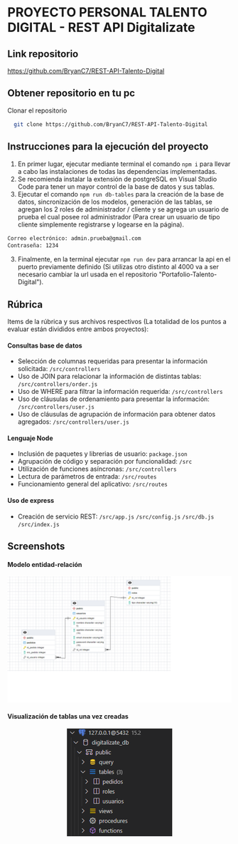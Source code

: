 # PROYECTO PERSONAL TALENTO DIGITAL - REST API Digitalizate

## Link repositorio

https://github.com/BryanC7/REST-API-Talento-Digital

## Obtener repositorio en tu pc
Clonar el repositorio
```bash
  git clone https://github.com/BryanC7/REST-API-Talento-Digital
```

## Instrucciones para la ejecución del proyecto  
1. En primer lugar, ejecutar mediante terminal el comando `npm i` para llevar a cabo las instalaciones de todas las dependencias implementadas.
2. Se recomienda instalar la extensión de postgreSQL en Visual Studio Code para tener un mayor control de la base de datos y sus tablas.
3. Ejecutar el comando `npm run db-tables` para la creación de la base de datos, sincronización de los modelos, generación de las tablas, se agregan los 2 roles de administrador / cliente y se agrega un usuario de prueba el cual posee rol administrador (Para crear un usuario de tipo cliente simplemente registrarse y logearse en la página).

```bash
Correo electrónico: admin.prueba@gmail.com
Contraseña: 1234
```
3. Finalmente, en la terminal ejecutar `npm run dev` para arrancar la api en el puerto previamente definido (Si utilizas otro distinto al 4000 va a ser necesario cambiar la url usada en el repositorio "Portafolio-Talento-Digital").

## Rúbrica
Items de la rúbrica y sus archivos respectivos (La totalidad de los puntos a evaluar están divididos entre ambos proyectos):
#### Consultas base de datos
- Selección de columnas requeridas para presentar la información solicitada: `/src/controllers`
- Uso de JOIN para relacionar la información de distintas tablas: `/src/controllers/order.js`
- Uso de WHERE para filtrar la información requerida: `/src/controllers` 
- Uso de cláusulas de ordenamiento para presentar la información: `/src/controllers/user.js` 
- Uso de cláusulas de agrupación de información para obtener datos agregados: `/src/controllers/user.js`

#### Lenguaje Node
- Inclusión de paquetes y librerias de usuario: `package.json`
- Agrupación de código y separación por funcionalidad: `/src`
- Utilización de funciones asíncronas: `/src/controllers`
- Lectura de parámetros de entrada: `/src/routes`
- Funcionamiento general del aplicativo: `/src/routes`

#### Uso de express
- Creación de servicio REST: `/src/app.js` `/src/config.js` `/src/db.js` `/src/index.js`

## Screenshots

#### Modelo entidad-relación
<p align="center">
    <img src="https://github.com/BryanC7/REST-API-Talento-Digital/blob/master/screenshots/modelo-entidad-relacion.png?raw=true"/>
</p>

#### Visualización de tablas una vez creadas
<p align="center">
    <img src="https://github.com/BryanC7/REST-API-Talento-Digital/blob/master/screenshots/db-tablas.png?raw=true"/>
</p>
